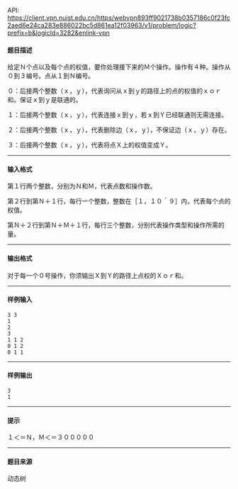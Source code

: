 API: https://client.vpn.nuist.edu.cn/https/webvpn893ff9021738b0357186c0f23fc2aed6e24ca283e886022bc5d861ea12f03963/v1/problem/logic?prefix=b&logicId=3282&enlink-vpn

#### 题目描述

给定Ｎ个点以及每个点的权值，要你处理接下来的Ｍ个操作。操作有４种。操作从０到３编号。点从１到Ｎ编号。

０：后接两个整数（ｘ，ｙ），代表询问从ｘ到ｙ的路径上的点的权值的ｘｏｒ和。保证ｘ到ｙ是联通的。

１：后接两个整数（ｘ，ｙ），代表连接ｘ到ｙ，若ｘ到Ｙ已经联通则无需连接。

２：后接两个整数（ｘ，ｙ），代表删除边（ｘ，ｙ），不保证边（ｘ，ｙ）存在。

３：后接两个整数（ｘ，ｙ），代表将点Ｘ上的权值变成Ｙ。

---

#### 输入格式

第１行两个整数，分别为Ｎ和Ｍ，代表点数和操作数。

第２行到第Ｎ＋１行，每行一个整数，整数在［１，１０＾９］内，代表每个点的权值。

第Ｎ＋２行到第Ｎ＋Ｍ＋１行，每行三个整数，分别代表操作类型和操作所需的量。

---

#### 输出格式

对于每一个０号操作，你须输出Ｘ到Ｙ的路径上点权的Ｘｏｒ和。

---

#### 样例输入
```
3 3 
1
2
3
1 1 2
0 1 2 
0 1 1

```

---

#### 样例输出
```
3
1

```

---

#### 提示

１＜＝Ｎ，Ｍ＜＝３０００００

---

#### 题目来源

动态树